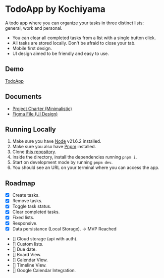 # TodoApp by Kochiyama

A todo app where you can organize your tasks in three distinct lists: general, work and personal.

- You can clear all completed tasks from a list with a single button click.
- All tasks are stored locally. Don't be afraid to close your tab.
- Mobile first design.
- UI design aimed to be friendly and easy to use.

## Demo

[TodoApp](https://tasks.marcelokochiyama.com)

## Documents 

- [Project Charter (Minimalistic)](https://github.com/Kochiyama/todoapp/blob/master/.github/project-charter.pdf)
- [Figma File (UI Design)](https://www.figma.com/design/o8TddTPLpdggi7RccQKExB/TodoApp?node-id=0-1&t=kNjbTzclzcSSqJ80-1)

## Running Locally

1. Make sure you have [Node](https://nodejs.org/en/download/package-manager) v21.6.2 installed.
2. Make sure you also have [Pnpm](https://pnpm.io/) installed.
3. Clone [this repository](https://github.com/Kochiyama/todoapp).
4. Inside the directory, install the dependencies running `pnpm i`.
5. Start on development mode by running `pnpm dev`.
6. You should see an URL on your terminal where you can access the app.

## Roadmap

- [x] Create tasks.
- [x] Remove tasks.
- [x] Toggle task status.
- [x] Clear completed tasks.
- [x] Fixed lists.
- [x] Responsive.
- [x] Data persistance (Local Storage). -> MVP Reached
- [] Cloud storage (api with auth).
- [] Custom lists.
- [] Due date.
- [] Board View.
- [] Calendar View.
- [] Timeline View.
- [] Google Calendar Integration.
